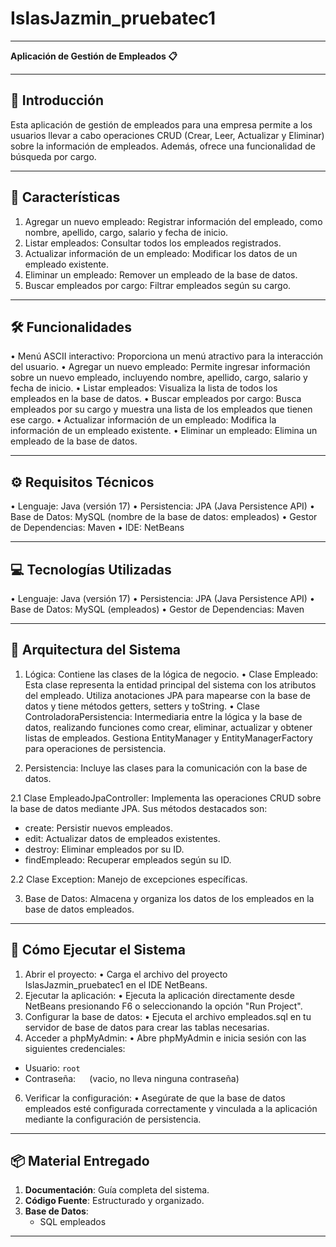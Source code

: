 # IslasJazmin_pruebatec1
---
**Aplicación de Gestión de Empleados 📋**

---
## 🌟 **Introducción**

Esta aplicación de gestión de empleados para una empresa permite a los usuarios llevar a cabo operaciones CRUD (Crear, Leer, Actualizar y Eliminar) sobre la información de empleados. Además, ofrece una funcionalidad de búsqueda por cargo.

---
## 🎯 **Características**

1.	Agregar un nuevo empleado: Registrar información del empleado, como nombre, apellido, cargo, salario y fecha de inicio.
2.	Listar empleados: Consultar todos los empleados registrados.
3.	Actualizar información de un empleado: Modificar los datos de un empleado existente.
4.	Eliminar un empleado: Remover un empleado de la base de datos.
5.	Buscar empleados por cargo: Filtrar empleados según su cargo.

---
## 🛠️ **Funcionalidades**

•	Menú ASCII interactivo: Proporciona un menú atractivo para la interacción del usuario.
•	Agregar un nuevo empleado: Permite ingresar información sobre un nuevo empleado, incluyendo nombre, apellido, cargo, salario y fecha de inicio.
•	Listar empleados: Visualiza la lista de todos los empleados en la base de datos.
•	Buscar empleados por cargo: Busca empleados por su cargo y muestra una lista de los empleados que tienen ese cargo.
•	Actualizar información de un empleado: Modifica la información de un empleado existente.
•	Eliminar un empleado: Elimina un empleado de la base de datos.

---
## ⚙️ **Requisitos Técnicos**
•	Lenguaje: Java (versión 17)
•	Persistencia: JPA (Java Persistence API)
•	Base de Datos: MySQL (nombre de la base de datos: empleados)
•	Gestor de Dependencias: Maven
•	IDE: NetBeans

---
## 💻 **Tecnologías Utilizadas**
•	Lenguaje: Java (versión 17)
•	Persistencia: JPA (Java Persistence API)
•	Base de Datos: MySQL (empleados)
•	Gestor de Dependencias: Maven

---
## 🔄 **Arquitectura del Sistema**

1. Lógica:
Contiene las clases de la lógica de negocio.
•	Clase Empleado: Esta clase representa la entidad principal del sistema con los atributos del empleado. Utiliza anotaciones JPA para mapearse con la base de datos y tiene métodos getters, setters y toString.
•	Clase ControladoraPersistencia: Intermediaria entre la lógica y la base de datos, realizando funciones como crear, eliminar, actualizar y obtener listas de empleados. Gestiona EntityManager y EntityManagerFactory para operaciones de persistencia.

2. Persistencia:
Incluye las clases para la comunicación con la base de datos.

2.1	Clase EmpleadoJpaController: Implementa las operaciones CRUD sobre la base de datos mediante JPA. Sus métodos destacados son:
-	create: Persistir nuevos empleados.
-	edit: Actualizar datos de empleados existentes.
-	destroy: Eliminar empleados por su ID.
-	findEmpleado: Recuperar empleados según su ID.
  
2.2	Clase Exception: Manejo de excepciones específicas.
 	
3. Base de Datos:
Almacena y organiza los datos de los empleados en la base de datos empleados.

---
## 🚀 **Cómo Ejecutar el Sistema**
1.	Abrir el proyecto:
•	Carga el archivo del proyecto IslasJazmin_pruebatec1 en el IDE NetBeans.
2.	Ejecutar la aplicación:
•	Ejecuta la aplicación directamente desde NetBeans presionando F6 o seleccionando la opción "Run Project".
3.	Configurar la base de datos:
•	Ejecuta el archivo empleados.sql en tu servidor de base de datos para crear las tablas necesarias.
4.	Acceder a phpMyAdmin:
•	Abre phpMyAdmin e inicia sesión con las siguientes credenciales:
   - Usuario: `root`
   - Contraseña: `  ` (vacio, no lleva ninguna contraseña)
6.	Verificar la configuración:
•	Asegúrate de que la base de datos empleados esté configurada correctamente y vinculada a la aplicación mediante la configuración de persistencia.

---
## 📦 **Material Entregado**
1. **Documentación**: Guía completa del sistema.
2. **Código Fuente**: Estructurado y organizado.
3. **Base de Datos**: 
   - SQL empleados 
---
